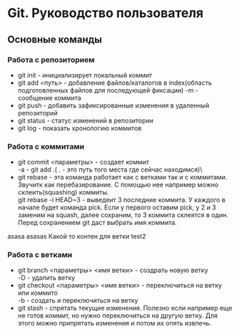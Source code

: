 
# Git. Руководство пользователя
## Основные команды

### Работа с репозиторием
* git init - инициализирует локальный коммит
* git add <путь> - добавление файлов/каталогов в index(область подготовленных файлов для последующей фиксации)
-m - сообщение коммита
* git push - добавить зафиксированные изменения в удаленный репозиторий
* git status - статус изменений в репозитории
* git log - показать хронологию коммитов

### Работа с коммитами
* git commit <параметры> - создает коммит\
-a - git add .( . - это путь того места где сейчас находимся)\
* git rebase - эта команда работает как с ветками так и с коммитами. Звучитк как перебазирование. С помощью нее например можно склеить(squashing) коммиты.\
git rebase -i HEAD~3 - выведеит 3 последние коммита. У каждого в начале будет команда pick. Если у первого оставим pick, у 2 и 3 заменим на squash, далее сохраним, то 3 коммита склеятся в один. Перед сохранением git даст выбрать имя коммита.

asasa
asasas
Какой то контен для ветки test2

### Работа с ветками
* git branch <параметры> <имя ветки> - создрать новую ветку\
-D - удалить ветку
* git checkout <параметры> <имя ветки> - переключиться на ветку или коммито\
-b - создать и переключиться на ветку
* git stash - спрятать текущие изменения. Полезно если например еще не готов коммит, но нужно переключиться на другую ветку. Для этого можно припрятать изменения и потом их опять извлечь.
